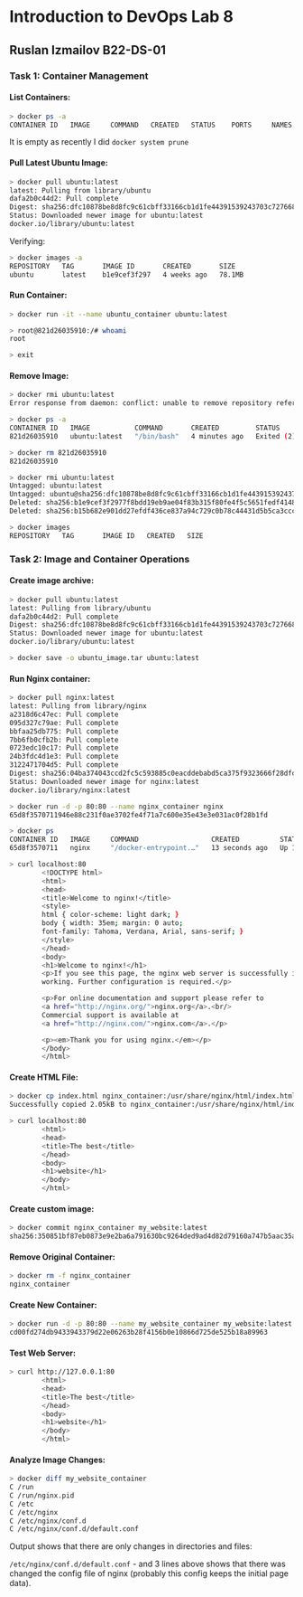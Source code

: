 # Introduction to DevOps Lab 8
## Ruslan Izmailov B22-DS-01 

### Task 1: Container Management

#### List Containers:
```sh
> docker ps -a
CONTAINER ID   IMAGE     COMMAND   CREATED   STATUS    PORTS     NAMES
```

It is empty as recently I did ```docker system prune``` 

#### Pull Latest Ubuntu Image:
```sh
> docker pull ubuntu:latest     
latest: Pulling from library/ubuntu
dafa2b0c44d2: Pull complete 
Digest: sha256:dfc10878be8d8fc9c61cbff33166cb1d1fe44391539243703c72766894fa834a
Status: Downloaded newer image for ubuntu:latest
docker.io/library/ubuntu:latest
```

Verifying: 
```sh 
> docker images -a
REPOSITORY   TAG       IMAGE ID       CREATED       SIZE
ubuntu       latest    b1e9cef3f297   4 weeks ago   78.1MB
```             

#### Run Container:
```sh
> docker run -it --name ubuntu_container ubuntu:latest

> root@821d26035910:/# whoami
root

> exit
```

#### Remove Image:       
```sh 
> docker rmi ubuntu:latest
Error response from daemon: conflict: unable to remove repository reference "ubuntu:latest" (must force) - container 821d26035910 is using its referenced image b1e9cef3f297

> docker ps -a
CONTAINER ID   IMAGE           COMMAND       CREATED         STATUS                          PORTS     NAMES
821d26035910   ubuntu:latest   "/bin/bash"   4 minutes ago   Exited (2) About a minute ago             ubuntu_container

> docker rm 821d26035910   
821d26035910

> docker rmi ubuntu:latest
Untagged: ubuntu:latest
Untagged: ubuntu@sha256:dfc10878be8d8fc9c61cbff33166cb1d1fe44391539243703c72766894fa834a
Deleted: sha256:b1e9cef3f2977f8bdd19eb9ae04f83b315f80fe4f5c5651fedf41482c12432f7
Deleted: sha256:b15b682e901dd27efdf436ce837a94c729c0b78c44431d5b5ca3ccca1bed40da

> docker images 
REPOSITORY   TAG       IMAGE ID   CREATED   SIZE
```

### Task 2: Image and Container Operations

#### Create image archive: 
```sh
> docker pull ubuntu:latest
latest: Pulling from library/ubuntu
dafa2b0c44d2: Pull complete 
Digest: sha256:dfc10878be8d8fc9c61cbff33166cb1d1fe44391539243703c72766894fa834a
Status: Downloaded newer image for ubuntu:latest
docker.io/library/ubuntu:latest

> docker save -o ubuntu_image.tar ubuntu:latest  
```

#### Run        Nginx container: 
```sh 
> docker pull nginx:latest
latest: Pulling from library/nginx
a2318d6c47ec: Pull complete 
095d327c79ae: Pull complete 
bbfaa25db775: Pull complete 
7bb6fb0cfb2b: Pull complete 
0723edc10c17: Pull complete 
24b3fdc4d1e3: Pull complete 
3122471704d5: Pull complete 
Digest: sha256:04ba374043ccd2fc5c593885c0eacddebabd5ca375f9323666f28dfd5a9710e3
Status: Downloaded newer image for nginx:latest
docker.io/library/nginx:latest

> docker run -d -p 80:80 --name nginx_container nginx
65d8f3570711946e88c231f0ae3702fe4f71a7c600e35e43e3e031ac0f28b1fd

> docker ps 
CONTAINER ID   IMAGE     COMMAND                  CREATED          STATUS          PORTS                               NAMES
65d8f3570711   nginx     "/docker-entrypoint.…"   13 seconds ago   Up 12 seconds   0.0.0.0:80->80/tcp, :::80->80/tcp   nginx_container  

> curl localhost:80
        <!DOCTYPE html>
        <html>
        <head>
        <title>Welcome to nginx!</title>
        <style>
        html { color-scheme: light dark; }
        body { width: 35em; margin: 0 auto;
        font-family: Tahoma, Verdana, Arial, sans-serif; }
        </style>
        </head>
        <body>
        <h1>Welcome to nginx!</h1>
        <p>If you see this page, the nginx web server is successfully installed and
        working. Further configuration is required.</p>

        <p>For online documentation and support please refer to
        <a href="http://nginx.org/">nginx.org</a>.<br/>
        Commercial support is available at
        <a href="http://nginx.com/">nginx.com</a>.</p>

        <p><em>Thank you for using nginx.</em></p>
        </body>
        </html>
``` 

#### Create HTML File: 
```sh 
> docker cp index.html nginx_container:/usr/share/nginx/html/index.html
Successfully copied 2.05kB to nginx_container:/usr/share/nginx/html/index.html

> curl localhost:80
        <html>
        <head>
        <title>The best</title>
        </head>
        <body>
        <h1>website</h1>
        </body>
        </html>
```

#### Create custom image: 
```sh
> docker commit nginx_container my_website:latest
sha256:350851bf87eb0873e9e2ba6a791630bc9264ded9ad4d82d79160a747b5aac35a 
```

#### Remove Original Container: 
```sh
> docker rm -f nginx_container
nginx_container
```

#### Create New Container:
```sh
> docker run -d -p 80:80 --name my_website_container my_website:latest  
cd00fd274db9433943379d22e06263b28f4156b0e10866d725de525b18a89963   
```

#### Test Web Server:
```sh 
> curl http://127.0.0.1:80  
        <html>
        <head>
        <title>The best</title>
        </head>
        <body>
        <h1>website</h1>
        </body>
        </html>
```


#### Analyze Image Changes:
```sh
> docker diff my_website_container
C /run
C /run/nginx.pid
C /etc
C /etc/nginx
C /etc/nginx/conf.d
C /etc/nginx/conf.d/default.conf    
```

Output shows that there are only changes in directories and files:      

```/etc/nginx/conf.d/default.conf``` - and 3 lines above shows that there was changed the config file of nginx (probably this config keeps the initial page data).      
